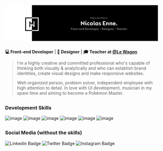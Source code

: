 # [![nicolas enne header](https://raw.githubusercontent.com/nicolasenne/nicolasenne/main/images/main-banner.png)](https://nicolasenne.co)

 **💻 Front-end Developer** | **🎨 Designer** | **🎓 Teacher at [@Le Wagon](https://www.lewagon.com/)**

> I'm a highly creative and committed professional who's capable of thinking both visually & analytically and who can establish brand identities, create visual designs and make responsive websites.
>
> Well-organized person, problem solver, independent employee with high attention to detail. In love with UI development, musician in my spare time and aiming to become a Pokémon Master.

##

### Development Skills

![image](https://img.shields.io/badge/HTML5-4B21CD?style=for-the-badge&logo=html5&logoColor=white)
![image](https://img.shields.io/badge/CSS3-551ED5?style=for-the-badge&logo=css3&logoColor=white)
![image](https://img.shields.io/badge/JavaScript-6D15D7?style=for-the-badge&logo=javascript&logoColor=white)
![image](https://img.shields.io/badge/Sass-8706D8?style=for-the-badge&logo=sass&logoColor=white)
![image](https://img.shields.io/badge/Bootstrap-A000DA?style=for-the-badge&logo=bootstrap&logoColor=white)
![image](https://img.shields.io/badge/Ruby-9D14D3?style=for-the-badge&logo=ruby&logoColor=white)

##

### Social Media (without the skills)

![Linkedin Badge](https://img.shields.io/badge/LinkedIn-0077B5?style=for-the-badge&logo=linkedin&logoColor=white)
![Twitter Badge](https://img.shields.io/badge/Twitter-1DA1F2?style=for-the-badge&logo=twitter&logoColor=white)
![Instagram Badge](https://img.shields.io/badge/-Instagram-E4405F?style=for-the-badge&logo=Instagram&logoColor=FFFFFF&link=https://www.instagram.com/nicolasenne)
